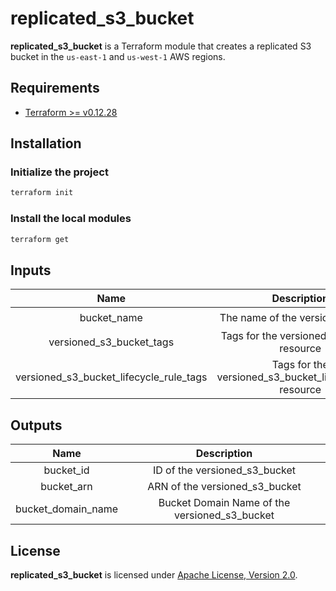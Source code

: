 # replicated_s3_bucket

**replicated_s3_bucket** is a Terraform module that creates a replicated S3 bucket in the `us-east-1` and `us-west-1` AWS regions.

## Requirements

- [Terraform >= v0.12.28](https://www.terraform.io/downloads.html)

## Installation

### Initialize the project

```sh
terraform init
```

### Install the local modules

```sh
terraform get
```

## Inputs

| Name           | Description       | Type   | Default | Required |
| :---:          | :---:             | :---:  | :---:   | :---:    |
| bucket_name | The name of the versioned bucket | string | -       | :heavy_check_mark: |
| versioned_s3_bucket_tags | Tags for the versioned_s3_bucket resource | map(string) | -       | :heavy_check_mark: |
| versioned_s3_bucket_lifecycle_rule_tags | Tags for the versioned_s3_bucket_lifecycle_rule resource | map(string) | -       | :heavy_check_mark: |

## Outputs

| Name                            | Description           |
| :---:                           | :---:                 |
| bucket_id     | ID of the versioned_s3_bucket   |
| bucket_arn     | ARN of the versioned_s3_bucket   |
| bucket_domain_name     | Bucket Domain Name of the versioned_s3_bucket   |

## License

**replicated_s3_bucket** is licensed under [Apache License, Version 2.0](https://github.com/AlexisNava/terraform_modules/blob/master/LICENSE).